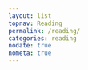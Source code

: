 ```yaml
---
layout: list
topnav: Reading
permalink: /reading/
categories: reading
nodate: true
nometa: true
---
```


